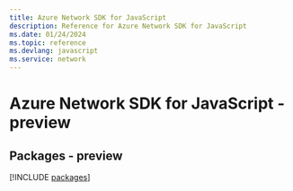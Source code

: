 ```yaml
---
title: Azure Network SDK for JavaScript
description: Reference for Azure Network SDK for JavaScript
ms.date: 01/24/2024
ms.topic: reference
ms.devlang: javascript
ms.service: network
---
```

# Azure Network SDK for JavaScript - preview
## Packages - preview
[!INCLUDE [packages](network-index.md)]
